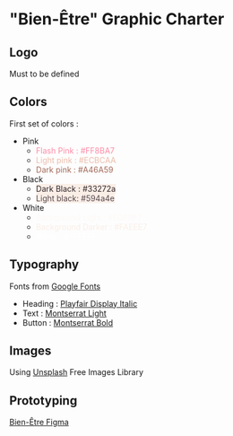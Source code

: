 # "Bien-Être" Graphic Charter 

## Logo
Must to be defined

## Colors
First set of colors :
* Pink
  * <span style="color: #ff8ba7">Flash Pink : #FF8BA7</span>
  * <span style="color:#ECBCAA">Light pink : \#ECBCAA</span>
  * <span style="color:#A46A59">Dark pink : \#A46A59</span>
* Black
  * <span style="background-color:#faeee7;color:#33272a">Dark Black : #33272a</span>
  * <span style="background-color:#faeee7;color:#594a4e">Light black: #594a4e</span>
* White
  * <span style="color:#FDF9F7">Background Light : #FDF9F7</span>
  * <span style="color:#FAEEE7">Background Darker : #FAEEE7</span>
  * <span style="color:#ffffff">White : #FFFFFF</span>



## Typography
Fonts from [Google Fonts](https://fonts.google.com/)
* Heading : [Playfair Display Italic](https://fonts.google.com/specimen/Playfair+Display)
* Text : [Montserrat Light](https://fonts.google.com/specimen/Montserrat?query=Montserrat+)
* Button : [Montserrat Bold](https://fonts.google.com/specimen/Montserrat?query=Montserrat+)

## Images
Using [Unsplash](https://unsplash.com/) Free Images Library

## Prototyping
[Bien-Être Figma](https://www.figma.com/file/vR2MYH4FAqXUhBWcgHoGt3/Untitled?node-id=0%3A1)